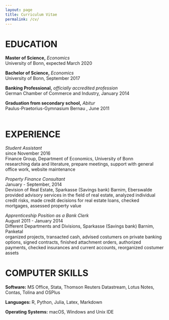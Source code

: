 ```yaml
---
layout: page
title: Curriculum Vitae
permalink: /cv/
---
```

# EDUCATION

**Master of Science,** *Economics*<br>
University of Bonn, expected March 2020<br>

**Bachelor of Science,** *Economics*<br>
University of Bonn, September 2017<br>

**Banking Professional,** *officially accredited profession*<br>
German Chamber of Commerce and Industry, January 2014<br>

**Graduation from secondary school,** *Abitur*<br>
Paulus-Praetorius-Gymnasium Bernau , June 2011<br><br>

# EXPERIENCE

*Student Assistant*<br>
since November 2016 <br>
Finance Group, Department of Economics, University of Bonn<br>
researching data and literature,
prepare meetings, support with general office work,
website maintenance


*Property Finance Consultant*<br>
January - September, 2014 <br>
Devision of Real Estate, Sparkasse (Savings bank) Barnim, Eberswalde<br>
provided advisory services in the field of real estate,
analyzed individual credit risks,
made credit decisions for real estate loans,
checked mortgages,
assessed property value

*Apprenticeship Position as a Bank Clerk*<br>
August 2011 - January 2014 <br>
Different Departments and Divisions, Sparkasse (Savings bank) Barnim, Panketal<br>
organized projects, transacted cash, advised costumers on private banking options, signed contracts, finished attachment orders, authorized payments, checked insurances and current accounts, reorganized costumer assets

# COMPUTER SKILLS

**Software:**
MS Office, Stata, Thomson Reuters Datastream, Lotus Notes, Contas, Tolina and OSPlus<br>

**Languages:**
R, Python, Julia, Latex, Markdown<br>

**Operating Systems:** macOS, Windows and Unix IDE

<!-- # LANGUAGE SKILLS
*German:* native speaker,
*English:* fluent speaker,
*French:* good working knowledge,
*Spanish:* basic command, -->
